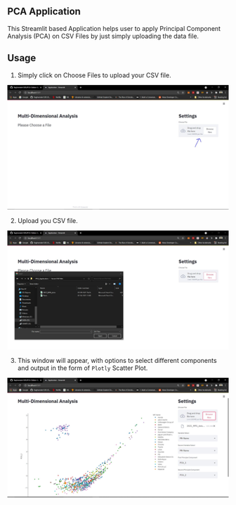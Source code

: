 ## PCA Application
This Streamlit based Application helps user to apply Principal Component Analysis (PCA) on CSV Files by just simply uploading the data file.

## Usage
1. Simply click on Choose Files to upload your CSV file.
<img src='docs/Capture.jpg'>

2. Upload you CSV file.
<img src='docs/ChooseFile.jpg'>

3. This window will appear, with options to select different components and output in the form of `Plotly` Scatter Plot.
<img src="docs/Output.jpg">